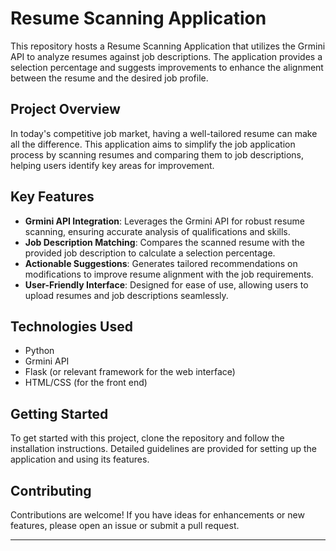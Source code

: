 # Resume Scanning Application

This repository hosts a Resume Scanning Application that utilizes the Grmini API to analyze resumes against job descriptions. The application provides a selection percentage and suggests improvements to enhance the alignment between the resume and the desired job profile.

## Project Overview

In today's competitive job market, having a well-tailored resume can make all the difference. This application aims to simplify the job application process by scanning resumes and comparing them to job descriptions, helping users identify key areas for improvement.

## Key Features

- **Grmini API Integration**: Leverages the Grmini API for robust resume scanning, ensuring accurate analysis of qualifications and skills.
- **Job Description Matching**: Compares the scanned resume with the provided job description to calculate a selection percentage.
- **Actionable Suggestions**: Generates tailored recommendations on modifications to improve resume alignment with the job requirements.
- **User-Friendly Interface**: Designed for ease of use, allowing users to upload resumes and job descriptions seamlessly.

## Technologies Used

- Python
- Grmini API
- Flask (or relevant framework for the web interface)
- HTML/CSS (for the front end)

## Getting Started

To get started with this project, clone the repository and follow the installation instructions. Detailed guidelines are provided for setting up the application and using its features.

## Contributing

Contributions are welcome! If you have ideas for enhancements or new features, please open an issue or submit a pull request.

---
